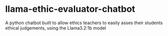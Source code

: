 # llama-ethic-evaluator-chatbot
A python chatbot built to allow ethics teachers to easily asses their students ethical judgements, using the Llama3.2:1b model
